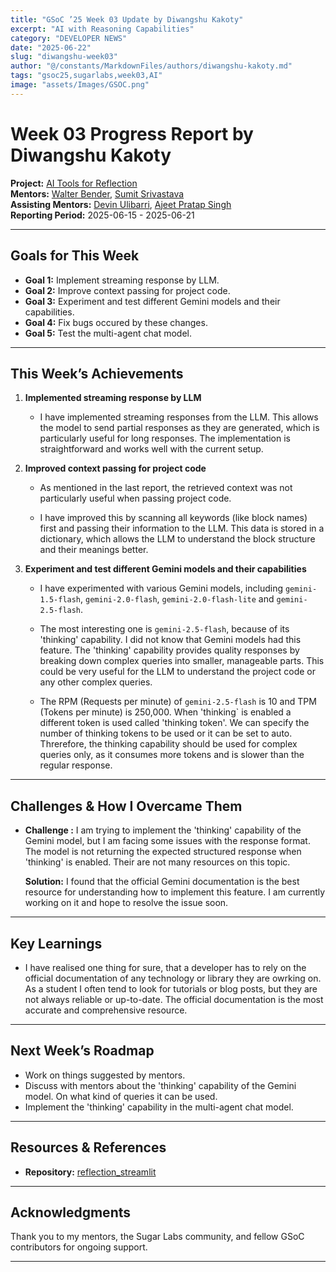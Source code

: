 ```yaml
---
title: "GSoC ’25 Week 03 Update by Diwangshu Kakoty"
excerpt: "AI with Reasoning Capabilities"
category: "DEVELOPER NEWS"
date: "2025-06-22"
slug: "diwangshu-week03"
author: "@/constants/MarkdownFiles/authors/diwangshu-kakoty.md"
tags: "gsoc25,sugarlabs,week03,AI"
image: "assets/Images/GSOC.png"
---
```


<!-- markdownlint-disable -->

# Week 03 Progress Report by Diwangshu Kakoty

**Project:** [AI Tools for Reflection](https://github.com/Commanderk3/reflection_ai)  
**Mentors:** [Walter Bender](https://github.com/walterbender), [Sumit Srivastava](https://github.com/sum2it)  
**Assisting Mentors:** [Devin Ulibarri](https://github.com/pikurasa), [Ajeet Pratap Singh](https://github.com/apsinghdev)  
**Reporting Period:** 2025-06-15 - 2025-06-21  

---

## Goals for This Week

- **Goal 1:** Implement streaming response by LLM.
- **Goal 2:** Improve context passing for project code.
- **Goal 3:** Experiment and test different Gemini models and their capabilities.
- **Goal 4:** Fix bugs occured by these changes.
- **Goal 5:** Test the multi-agent chat model.

---

## This Week’s Achievements

1. **Implemented streaming response by LLM**  
   - I have implemented streaming responses from the LLM. This allows the model to send partial responses as they are generated, which is particularly useful for long responses. The implementation is straightforward and works well with the current setup.

2. **Improved context passing for project code**  
   - As mentioned in the last report, the retrieved context was not particularly useful when passing project code. 

   - I have improved this by scanning all keywords (like block names) first and passing their information to the LLM. This data is stored in a dictionary, which allows the LLM to understand the block structure and their meanings better.

3. **Experiment and test different Gemini models and their capabilities**  
   - I have experimented with various Gemini models, including `gemini-1.5-flash`, `gemini-2.0-flash`, `gemini-2.0-flash-lite` and `gemini-2.5-flash`. 

   - The most interesting one is `gemini-2.5-flash`, because of its 'thinking' capability. I did not know that Gemini models had this feature. The 'thinking' capability provides quality responses by breaking down complex queries into smaller, manageable parts. This could be very useful for the LLM to understand the project code or any other complex queries.  
   
   - The RPM (Requests per minute) of `gemini-2.5-flash` is 10 and TPM (Tokens per minute) is 250,000. When 'thinking` is enabled a different token is used called 'thinking token'. We can specify the number of thinking tokens to be used or it can be set to auto. Threrefore, the thinking capability should be used for complex queries only, as it consumes more tokens and is slower than the regular response.

---

## Challenges & How I Overcame Them

- **Challenge :** I am trying to implement the 'thinking' capability of the Gemini model, but I am facing some issues with the response format. The model is not returning the expected structured response when 'thinking' is enabled. Their are not many resources on this topic.

  **Solution:** I found that the official Gemini documentation is the best resource for understanding how to implement this feature. I am currently working on it and hope to resolve the issue soon.

---

## Key Learnings

- I have realised one thing for sure, that a developer has to rely on the official documentation of any technology or library they are owrking on. As a student I often tend to look for tutorials or blog posts, but they are not always reliable or up-to-date. The official documentation is the most accurate and comprehensive resource.

---

## Next Week’s Roadmap

- Work on things suggested by mentors.
- Discuss with mentors about the 'thinking' capability of the Gemini model. On what kind of queries it can be used.
- Implement the 'thinking' capability in the multi-agent chat model.

---

## Resources & References

- **Repository:** [reflection_streamlit](https://github.com/Commanderk3/reflection_streamlit)

---

## Acknowledgments

Thank you to my mentors, the Sugar Labs community, and fellow GSoC contributors for ongoing support.

---